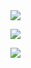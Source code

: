 
<img align="center" src="https://github-readme-stats-six-snowy.vercel.app/api?username=LudoDash&theme=dark">

![](https://komarev.com/ghpvc/?username=LudoDash&color=blueviolet)


<img align="center" src="https://github-readme-stats-six-snowy.vercel.app/api/top-langs/?username=LudoDash&theme=dark,layout=compact">
